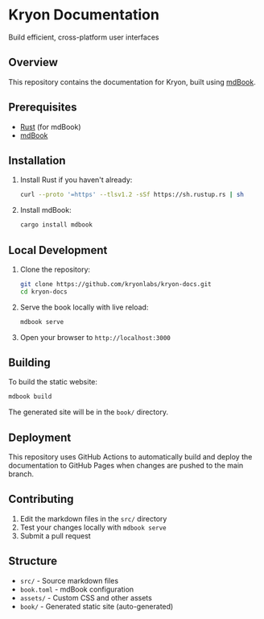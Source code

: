 # Kryon Documentation

Build efficient, cross-platform user interfaces

## Overview

This repository contains the documentation for Kryon, built using [mdBook](https://rust-lang.github.io/mdBook/).

## Prerequisites

- [Rust](https://rustup.rs/) (for mdBook)
- [mdBook](https://rust-lang.github.io/mdBook/guide/installation.html)

## Installation

1. Install Rust if you haven't already:
   ```bash
   curl --proto '=https' --tlsv1.2 -sSf https://sh.rustup.rs | sh
   ```

2. Install mdBook:
   ```bash
   cargo install mdbook
   ```

## Local Development

1. Clone the repository:
   ```bash
   git clone https://github.com/kryonlabs/kryon-docs.git
   cd kryon-docs
   ```

2. Serve the book locally with live reload:
   ```bash
   mdbook serve
   ```

3. Open your browser to `http://localhost:3000`

## Building

To build the static website:

```bash
mdbook build
```

The generated site will be in the `book/` directory.

## Deployment

This repository uses GitHub Actions to automatically build and deploy the documentation to GitHub Pages when changes are pushed to the main branch.

## Contributing

1. Edit the markdown files in the `src/` directory
2. Test your changes locally with `mdbook serve`
3. Submit a pull request

## Structure

- `src/` - Source markdown files
- `book.toml` - mdBook configuration
- `assets/` - Custom CSS and other assets
- `book/` - Generated static site (auto-generated)